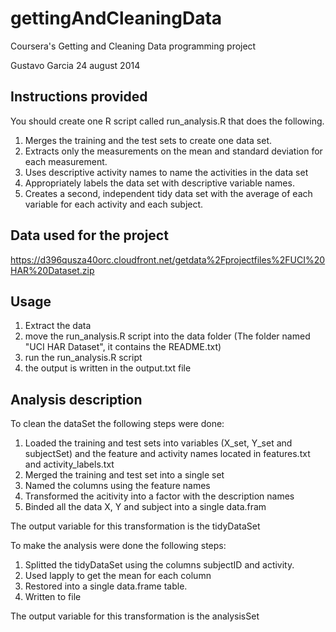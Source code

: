 gettingAndCleaningData
======================
Coursera's Getting and Cleaning Data programming project

Gustavo Garcia
24 august 2014

## Instructions provided
You should create one R script called run_analysis.R that does the following. 

1. Merges the training and the test sets to create one data set.
2. Extracts only the measurements on the mean and standard deviation for each measurement. 
3. Uses descriptive activity names to name the activities in the data set
4. Appropriately labels the data set with descriptive variable names. 
5. Creates a second, independent tidy data set with the average of each variable for each activity and each subject.

## Data used for the project
https://d396qusza40orc.cloudfront.net/getdata%2Fprojectfiles%2FUCI%20HAR%20Dataset.zip

## Usage
1. Extract the data
2. move the run_analysis.R script into the data folder (The folder named "UCI HAR Dataset", it contains the README.txt)
3. run the run_analysis.R script
4. the output is written in the output.txt file

## Analysis description
To clean the dataSet the following steps were done:

1. Loaded the training and test sets into variables (X\_set, Y\_set and subjectSet) and the feature and activity names located in features.txt and activity\_labels.txt
2. Merged the training and test set into a single set
3. Named the columns using the feature names
4. Transformed the acitivity into a factor with the description names
5. Binded all the data X, Y and subject into a single data.fram

The output variable for this transformation is the tidyDataSet

To make the analysis were done the following steps:

1. Splitted the tidyDataSet using the columns subjectID and activity.
2. Used lapply to get the mean for each column
3. Restored into a single data.frame table.
4. Written to file

The output variable for this transformation is the analysisSet
